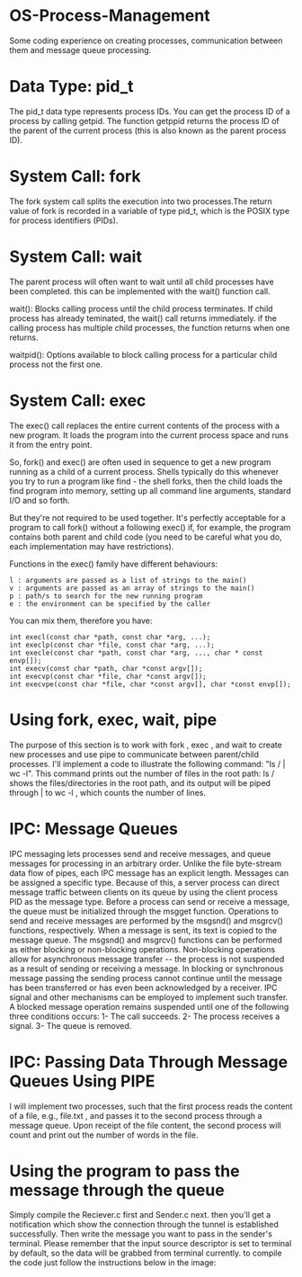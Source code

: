 # OS-Process-Management
Some coding experience on creating processes, communication between them and message queue processing.

# Data Type: pid_t
The pid_t data type represents process IDs. You can get the process ID of a process by calling getpid. The function getppid returns the process ID of the parent of the current process (this is also known as the parent process ID).

# System Call: fork
The fork system call splits the execution into two processes.The return value of fork is recorded in a variable of type pid_t, which is the POSIX type for process identifiers (PIDs). 

# System Call: wait
The parent process will often want to wait until all child processes have been completed. this can be implemented with the wait() function call.

wait(): Blocks calling process until the child process terminates. If child process has already teminated, the wait() call returns immediately. if the calling process has multiple child processes, the function returns when one returns.

waitpid(): Options available to block calling process for a particular child process not the first one.

# System Call: exec
The exec() call replaces the entire current contents of the process with a new program. It loads the program into the current process space and runs it from the entry point.

So, fork() and exec() are often used in sequence to get a new program running as a child of a current process. Shells typically do this whenever you try to run a program like find - the shell forks, then the child loads the find program into memory, setting up all command line arguments, standard I/O and so forth.

But they're not required to be used together. It's perfectly acceptable for a program to call fork() without a following exec() if, for example, the program contains both parent and child code (you need to be careful what you do, each implementation may have restrictions).

Functions in the exec() family have different behaviours:

    l : arguments are passed as a list of strings to the main()
    v : arguments are passed as an array of strings to the main()
    p : path/s to search for the new running program
    e : the environment can be specified by the caller

You can mix them, therefore you have:

    int execl(const char *path, const char *arg, ...);
    int execlp(const char *file, const char *arg, ...);
    int execle(const char *path, const char *arg, ..., char * const envp[]);
    int execv(const char *path, char *const argv[]);
    int execvp(const char *file, char *const argv[]);
    int execvpe(const char *file, char *const argv[], char *const envp[]);

# Using fork, exec, wait, pipe
The purpose of this section is to work with fork , exec , and wait to create new processes and use pipe to communicate between parent/child processes. I'll implement a code to illustrate the following command: "ls / | wc -l". This command prints out the number of files in the root path: ls / shows the files/directories in the root path, and its output will be piped through | to wc -l , which counts the number of lines.


# IPC: Message Queues
IPC messaging lets processes send and receive messages, and queue messages for processing in an arbitrary order. Unlike the file byte-stream data flow of pipes, each IPC message has an explicit length. Messages can be assigned a specific type. Because of this, a server process can direct message traffic between clients on its queue by using the client process PID as the message type.
Before a process can send or receive a message, the queue must be initialized through the msgget function.
Operations to send and receive messages are performed by the msgsnd() and msgrcv() functions, respectively. 
When a message is sent, its text is copied to the message queue. The msgsnd() and msgrcv() functions can be performed as either blocking or non-blocking operations. Non-blocking operations allow for asynchronous message transfer -- the process is not suspended as a result of sending or receiving a message. In blocking or synchronous message passing the sending process cannot continue until the message has been transferred or has even been acknowledged by a receiver. IPC signal and other mechanisms can be employed to implement such transfer. A blocked message operation remains suspended until one of the following three conditions occurs:
1- The call succeeds.
2- The process receives a signal.
3- The queue is removed. 

# IPC: Passing Data Through Message Queues Using PIPE
I will implement two processes, such that the first process reads the content of a file, e.g., file.txt , and passes it to the second process through a message queue. Upon receipt of the file content, the second process will count and print out the number of words in the file.

# Using the program to pass the message through the queue
Simply compile the Reciever.c first and Sender.c next. then you'll get a notification which show the connection through the tunnel is established successfully. Then write the message you want to pass in the sender's terminal. Please remember that the input source descriptor is set to terminal by default, so the data will be grabbed from terminal currently.
to compile the code just follow the instructions below in the image:

